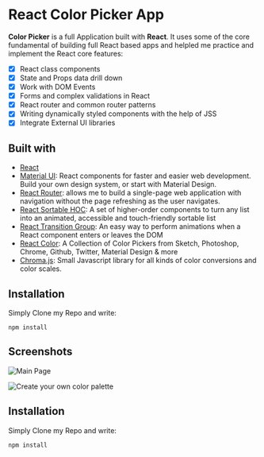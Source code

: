 # React Color Picker App

**Color Picker** is a full Application built with **React**. It uses some of the core fundamental of building full React based apps and helpled me practice and implement the React core features:

- [x] React class components
- [x] State and Props data drill down
- [x] Work with DOM Events
- [x] Forms and complex validations in React
- [x] React router and common router patterns
- [x] Writing dynamically styled components with the help of JSS
- [x] Integrate External UI libraries

## Built with

- [React](https://reactjs.org/)
- [Material UI](https://material-ui.com/): React components for faster and easier web development. Build your own design system, or start with Material Design.
- [React Router](https://reacttraining.com/react-router/web/guides/quick-start): allows me to build a single-page web application with navigation without the page refreshing as the user navigates.
- [React Sortable HOC](https://github.com/clauderic/react-sortable-hoc): A set of higher-order components to turn any list into an animated, accessible and touch-friendly sortable list
- [React Transition Group](https://github.com/reactjs/react-transition-group): An easy way to perform animations when a React component enters or leaves the DOM
- [React Color](https://casesandberg.github.io/react-color/): A Collection of Color Pickers from Sketch, Photoshop, Chrome, Github, Twitter, Material Design & more
- [Chroma.js](https://gka.github.io/chroma.js/): Small Javascript library for all kinds of color conversions and color scales.

## Installation

Simply Clone my Repo and write:

    npm install

## Screenshots

![Main Page](https://img.techpowerup.org/200531/colorpicker1.jpg)

![Create your own color palette](https://img.techpowerup.org/200531/colorpicker4.gif)

## Installation

Simply Clone my Repo and write:

    npm install
